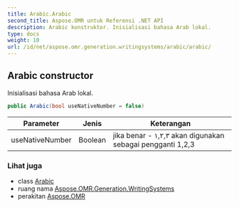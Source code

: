 ```yaml
---
title: Arabic.Arabic
second_title: Aspose.OMR untuk Referensi .NET API
description: Arabic konstruktor. Inisialisasi bahasa Arab lokal.
type: docs
weight: 10
url: /id/net/aspose.omr.generation.writingsystems/arabic/arabic/
---
```

## Arabic constructor

Inisialisasi bahasa Arab lokal.

```csharp
public Arabic(bool useNativeNumber = false)
```

| Parameter | Jenis | Keterangan |
| --- | --- | --- |
| useNativeNumber | Boolean | jika benar - ١,٢,٣ akan digunakan sebagai pengganti 1,2,3 |

### Lihat juga

* class [Arabic](../)
* ruang nama [Aspose.OMR.Generation.WritingSystems](../../arabic/)
* perakitan [Aspose.OMR](../../../)


